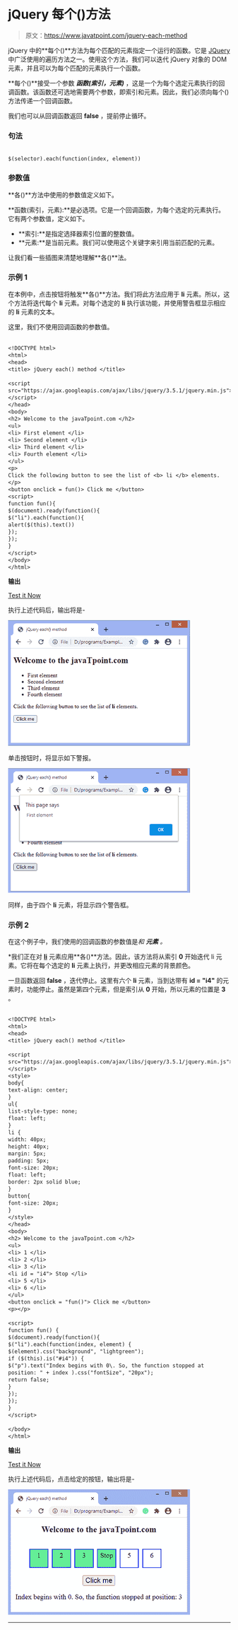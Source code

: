 # jQuery 每个()方法

> 原文：<https://www.javatpoint.com/jquery-each-method>

jQuery 中的**每个()**方法为每个匹配的元素指定一个运行的函数。它是 [JQuery](https://www.javatpoint.com/jquery-tutorial) 中广泛使用的遍历方法之一。使用这个方法，我们可以迭代 jQuery 对象的 DOM 元素，并且可以为每个匹配的元素执行一个函数。

**每个()**接受一个参数 ***函数(索引，元素)*** ，这是一个为每个选定元素执行的回调函数。该函数还可选地需要两个参数，即索引和元素。因此，我们必须向每个()方法传递一个回调函数。

我们也可以从回调函数返回 **false** ，提前停止循环。

### 句法

```

$(selector).each(function(index, element))

```

### 参数值

**各()**方法中使用的参数值定义如下。

**函数(索引，元素):**是必选项。它是一个回调函数，为每个选定的元素执行。它有两个参数值，定义如下。

*   **索引:**是指定选择器索引位置的整数值。
*   **元素:**是当前元素。我们可以使用这个关键字来引用当前匹配的元素。

让我们看一些插图来清楚地理解**各()**法。

### 示例 1

在本例中，点击按钮将触发**各()**方法。我们将此方法应用于 **li** 元素。所以，这个方法将迭代每个 **li** 元素。对每个选定的 **li** 执行该功能，并使用警告框显示相应的 **li** 元素的文本。

这里，我们不使用回调函数的参数值。

```

<!DOCTYPE html>
<html>
<head>
<title> jQuery each() method </title>

<script src="https://ajax.googleapis.com/ajax/libs/jquery/3.5.1/jquery.min.js"></script>
</head>
<body>
<h2> Welcome to the javaTpoint.com </h2>
<ul>
<li> First element </li>
<li> Second element </li>
<li> Third element </li>
<li> Fourth element </li>
</ul>
<p>
Click the following button to see the list of <b> li </b> elements.
</p>
<button onclick = fun()> Click me </button>
<script>
function fun(){
$(document).ready(function(){
$("li").each(function(){
alert($(this).text())
});
});
}
</script>
</body>
</html>

```

**输出**

[Test it Now](https://www.javatpoint.com/oprweb/test.jsp?filename=jquery-each-method1)

执行上述代码后，输出将是-

![jQuery each() method](img/143d0e5f726b8e74b9e394ae93aa9913.png)

单击按钮时，将显示如下警报。

![jQuery each() method](img/1b40f842a896e0f87a51dcbbd04d3c51.png)

同样，由于四个 **li** 元素，将显示四个警告框。

### 示例 2

在这个例子中，我们使用的回调函数的参数值是*和 ***元素*** 。*

 *我们正在对 **[li](https://www.javatpoint.com/html-lists)** 元素应用**各()**方法。因此，该方法将从索引 **0** 开始迭代 li 元素。它将在每个选定的 **li** 元素上执行，并更改相应元素的背景颜色。

一旦函数返回 **false** ，迭代停止。这里有六个 **li** 元素，当到达带有 **id = "i4"** 的元素时，功能停止。虽然是第四个元素，但是索引从 **0** 开始，所以元素的位置是 **3** 。

```

<!DOCTYPE html>
<html>
<head>
<title> jQuery each() method </title>

<script src="https://ajax.googleapis.com/ajax/libs/jquery/3.5.1/jquery.min.js"></script>
<style>
body{
text-align: center;
}
ul{
list-style-type: none;
float: left;
}
li {
width: 40px;
height: 40px;
margin: 5px;
padding: 5px;
font-size: 20px;
float: left;
border: 2px solid blue;
}
button{
font-size: 20px;
}
</style>
</head>
<body>
<h2> Welcome to the javaTpoint.com </h2>
<ul>
<li> 1 </li>
<li> 2 </li>
<li> 3 </li>
<li id = "i4"> Stop </li>
<li> 5 </li>
<li> 6 </li>
</ul>
<button onclick = "fun()"> Click me </button>
<p></p>

<script>
function fun() {
$(document).ready(function(){
$("li").each(function(index, element) {
$(element).css("background", "lightgreen");
if ($(this).is("#i4")) {
$("p").text("Index begins with 0\. So, the function stopped at position: " + index ).css("fontSize", "20px");
return false;
}
});
});
}
</script>

</body>
</html>

```

**输出**

[Test it Now](https://www.javatpoint.com/oprweb/test.jsp?filename=jquery-each-method2)

执行上述代码后，点击给定的按钮，输出将是-

![jQuery each() method](img/6f06e761da060b28097cb5e440512244.png)

* * **